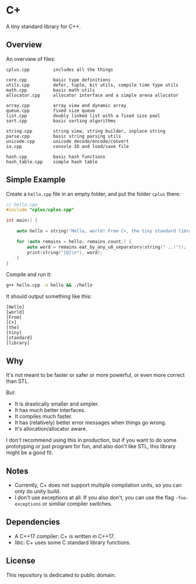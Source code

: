 # C+

A tiny standard library for C++.

## Overview

An overview of files:

~~~
cplus.cpp         includes all the things 

core.cpp          basic type definitions  
utils.cpp         defer, tuple, bit utils, compile time type utils
math.cpp          basic math utils
allocator.cpp     allocator interface and a simple arena allocator

array.cpp         array view and dynamic array
queue.cpp         fixed size queue
list.cpp          doubly linked list with a fixed size pool
sort.cpp          basic sorting algorithms

string.cpp        string view, string builder, inplace string
parse.cpp         basic string parsing utils
unicode.cpp       unicode decode/encode/convert
io.cpp            console IO and load/save file

hash.cpp          basic hash functions
hash_table.cpp    simple hash table
~~~

## Simple Example

Create a `hello.cpp` file in an empty folder, and put the folder `cplus` there:

~~~ c++
// hello.cpp
#include "cplus/cplus.cpp"

int main() {

    auto hello = string("Hello, world! From C+, the tiny standard library.");

    for (auto remains = hello; remains.count;) {
        auto word = remains.eat_by_any_u8_separators(string(" ,.!"));
        print(string("[@]\n"), word);
    }
}
~~~

Compile and run it:

~~~ sh
g++ hello.cpp -o hello && ./hello  
~~~

It should output something like this:
~~~
[Hello]
[world]
[From]
[C+]
[the]
[tiny]
[standard]
[library]
~~~

## Why

It's not meant to be faster or safer or more powerful, or even more correct than STL.

But:
- It is drastically smaller and simpler.
- It has much better interfaces.
- It compiles much faster.
- It has (relatively) better error messages when things go wrong.
- It's allocation/allocator aware. 

I don't recommend using this in production, but if you want to do some prototyping or just program for fun, and also don't like STL, this library might be a good fit. 

## Notes

- Currently, C+ does not support multiple compilation units, so you can only do unity build.
- I don't use exceptions at all. If you also don't, you can use the flag `-fno-exceptions` or similiar compiler switches.

## Dependencies

- A C++17 compiler: C+ is written in C++17.
- libc: C+ uses some C standard library functions.

## License

This repository is dedicated to public domain.

